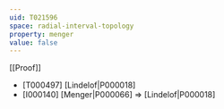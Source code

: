 ```yaml
---
uid: T021596
space: radial-interval-topology
property: menger
value: false
---
```

[[Proof]]

* [T000497] [Lindelof|P000018]
* [I000140] [Menger|P000066] => [Lindelof|P000018]

